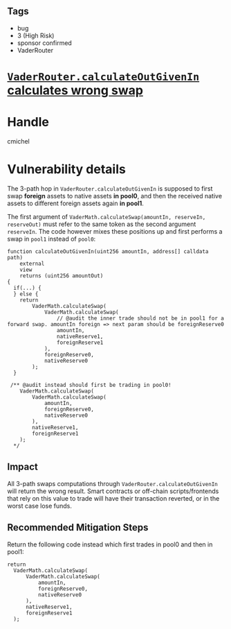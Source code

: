 ## Tags

- bug
- 3 (High Risk)
- sponsor confirmed
- VaderRouter

# [`VaderRouter.calculateOutGivenIn` calculates wrong swap](https://github.com/code-423n4/2021-11-vader-findings/issues/162) 

# Handle

cmichel


# Vulnerability details

The 3-path hop in `VaderRouter.calculateOutGivenIn` is supposed to first swap **foreign** assets to native assets **in pool0**, and then the received native assets to different foreign assets again **in pool1**.

The first argument of `VaderMath.calculateSwap(amountIn, reserveIn, reserveOut)` must refer to the same token as the second argument `reserveIn`.
The code however mixes these positions up and first performs a swap in `pool1` instead of `pool0`:

```solidity
function calculateOutGivenIn(uint256 amountIn, address[] calldata path)
    external
    view
    returns (uint256 amountOut)
{
  if(...) {
  } else {
    return
        VaderMath.calculateSwap(
            VaderMath.calculateSwap(
                // @audit the inner trade should not be in pool1 for a forward swap. amountIn foreign => next param should be foreignReserve0
                amountIn,
                nativeReserve1,
                foreignReserve1
            ),
            foreignReserve0,
            nativeReserve0
        );
  }

 /** @audit instead should first be trading in pool0!
    VaderMath.calculateSwap(
        VaderMath.calculateSwap(
            amountIn,
            foreignReserve0,
            nativeReserve0
        ),
        nativeReserve1,
        foreignReserve1
    );
  */
```

## Impact
All 3-path swaps computations through `VaderRouter.calculateOutGivenIn` will return the wrong result.
Smart contracts or off-chain scripts/frontends that rely on this value to trade will have their transaction reverted, or in the worst case lose funds.

## Recommended Mitigation Steps
Return the following code instead which first trades in pool0 and then in pool1:

```solidity
return
  VaderMath.calculateSwap(
      VaderMath.calculateSwap(
          amountIn,
          foreignReserve0,
          nativeReserve0
      ),
      nativeReserve1,
      foreignReserve1
  );
```


